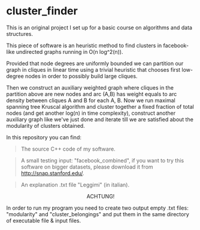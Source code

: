 # cluster_finder
This is an original project I set up for a basic course on algorithms and data structures.

This piece of software is an heuristic method to find clusters in facebook-like undirected graphs running in O(n log^2(n)).

Provided that node degrees are uniformly bounded we can partition our graph in cliques in linear time using a trivial heuristic that chooses first low-degree nodes in order to possibly build large cliques.

Then we construct an auxiliary weighted graph where cliques in the partition above are new nodes and arc (A,B) has weight equals to arc density between cliques A and B for each A, B. Now we run maximal spanning tree Kruscal algorithm and cluster together a fixed fraction of total nodes (and get another log(n) in time complexity), construct another auxiliary graph like we've just done and iterate till we are satisfied about the modularity of clusters obtained.

In this repository you can find:
>The source C++ code of my software.

>A small testing input: "facebook_combined", if you want to try this software on bigger datasets, please download it from <http://snap.stanford.edu/>.

>An explanation .txt file "Leggimi" (in italian).

<p align="center"> ACHTUNG! </p>

In order to run my program you need to create two output empty .txt files: "modularity" and "cluster_belongings" and put them in the same directory of executable file & input files.
